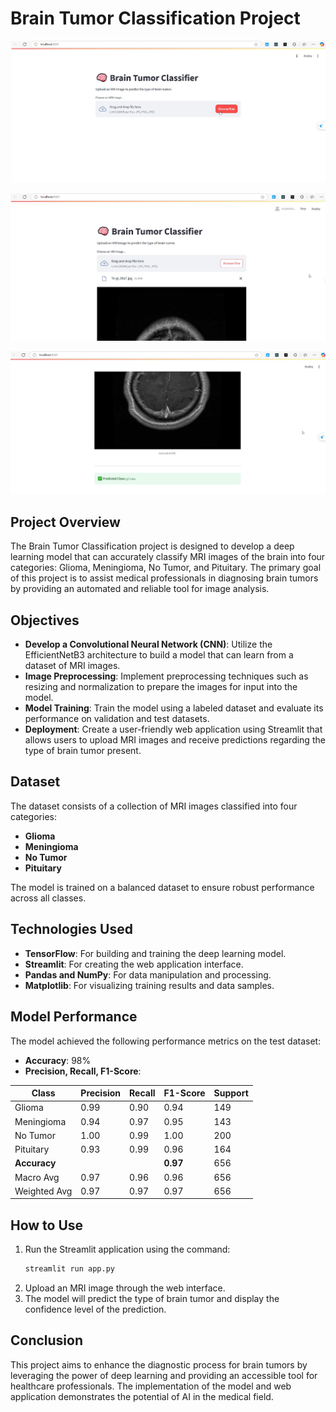 # Brain Tumor Classification Project 
![Photo](Screenshot(210).png )

![Photo](Screenshot(211).png)

![Photo](Screenshot(212).png)

## Project Overview
The Brain Tumor Classification project is designed to develop a deep learning model that can accurately classify MRI images of the brain into four categories: Glioma, Meningioma, No Tumor, and Pituitary. The primary goal of this project is to assist medical professionals in diagnosing brain tumors by providing an automated and reliable tool for image analysis.

## Objectives
- **Develop a Convolutional Neural Network (CNN)**: Utilize the EfficientNetB3 architecture to build a model that can learn from a dataset of MRI images.
- **Image Preprocessing**: Implement preprocessing techniques such as resizing and normalization to prepare the images for input into the model.
- **Model Training**: Train the model using a labeled dataset and evaluate its performance on validation and test datasets.
- **Deployment**: Create a user-friendly web application using Streamlit that allows users to upload MRI images and receive predictions regarding the type of brain tumor present.

## Dataset
The dataset consists of a collection of MRI images classified into four categories:
- **Glioma**
- **Meningioma**
- **No Tumor**
- **Pituitary**

The model is trained on a balanced dataset to ensure robust performance across all classes.

## Technologies Used
- **TensorFlow**: For building and training the deep learning model.
- **Streamlit**: For creating the web application interface.
- **Pandas and NumPy**: For data manipulation and processing.
- **Matplotlib**: For visualizing training results and data samples.

## Model Performance
The model achieved the following performance metrics on the test dataset:

- **Accuracy**: 98%
- **Precision, Recall, F1-Score**:

| Class        | Precision | Recall | F1-Score | Support |
|--------------|-----------|--------|----------|---------|
| Glioma       | 0.99      | 0.90   | 0.94     | 149     |
| Meningioma   | 0.94      | 0.97   | 0.95     | 143     |
| No Tumor     | 1.00      | 0.99   | 1.00     | 200     |
| Pituitary    | 0.93      | 0.99   | 0.96     | 164     |
| **Accuracy** |           |        | **0.97** | 656     |
| Macro Avg    | 0.97      | 0.96   | 0.96     | 656     |
| Weighted Avg | 0.97      | 0.97   | 0.97     | 656     |

## How to Use
1. Run the Streamlit application using the command:  
   ```bash
   streamlit run app.py

2. Upload an MRI image through the web interface.
3. The model will predict the type of brain tumor and display the confidence level of the prediction.

## Conclusion
This project aims to enhance the diagnostic process for brain tumors by leveraging the power of deep learning and providing an accessible tool for healthcare professionals. The implementation of the model and web application demonstrates the potential of AI in the medical field.
